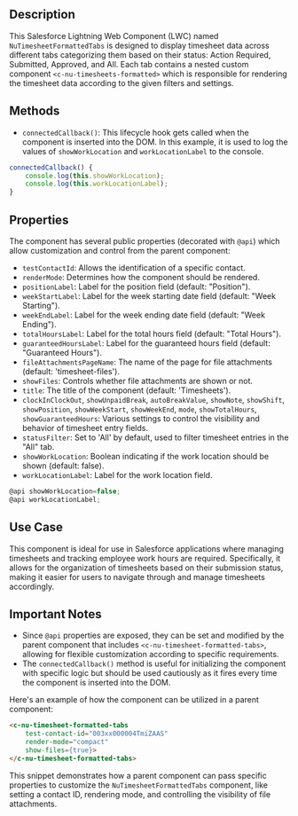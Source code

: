 ## Description

This Salesforce Lightning Web Component (LWC) named `NuTimesheetFormattedTabs` is designed to display timesheet data across different tabs categorizing them based on their status: Action Required, Submitted, Approved, and All. Each tab contains a nested custom component `<c-nu-timesheets-formatted>` which is responsible for rendering the timesheet data according to the given filters and settings.

## Methods

- `connectedCallback()`: This lifecycle hook gets called when the component is inserted into the DOM. In this example, it is used to log the values of `showWorkLocation` and `workLocationLabel` to the console.


```js
connectedCallback() {
    console.log(this.showWorkLocation);
    console.log(this.workLocationLabel);
}
```

## Properties

The component has several public properties (decorated with `@api`) which allow customization and control from the parent component:

- `testContactId`: Allows the identification of a specific contact.
- `renderMode`: Determines how the component should be rendered.
- `positionLabel`: Label for the position field (default: "Position").
- `weekStartLabel`: Label for the week starting date field (default: "Week Starting").
- `weekEndLabel`: Label for the week ending date field (default: "Week Ending").
- `totalHoursLabel`: Label for the total hours field (default: "Total Hours").
- `guaranteedHoursLabel`: Label for the guaranteed hours field (default: "Guaranteed Hours").
- `fileAttachmentsPageName`: The name of the page for file attachments (default: 'timesheet-files').
- `showFiles`: Controls whether file attachments are shown or not.
- `title`: The title of the component (default: 'Timesheets').
- `clockInClockOut`, `showUnpaidBreak`, `autoBreakValue`, `showNote`, `showShift`, `showPosition`, `showWeekStart`, `showWeekEnd`, `mode`, `showTotalHours`, `showGuaranteedHours`: Various settings to control the visibility and behavior of timesheet entry fields.
- `statusFilter`: Set to 'All' by default, used to filter timesheet entries in the "All" tab.
- `showWorkLocation`: Boolean indicating if the work location should be shown (default: false).
- `workLocationLabel`: Label for the work location field.

```js
@api showWorkLocation=false;
@api workLocationLabel;
```

## Use Case

This component is ideal for use in Salesforce applications where managing timesheets and tracking employee work hours are required. Specifically, it allows for the organization of timesheets based on their submission status, making it easier for users to navigate through and manage timesheets accordingly.

## Important Notes

- Since `@api` properties are exposed, they can be set and modified by the parent component that includes `<c-nu-timesheet-formatted-tabs>`, allowing for flexible customization according to specific requirements.
- The `connectedCallback()` method is useful for initializing the component with specific logic but should be used cautiously as it fires every time the component is inserted into the DOM.

Here's an example of how the component can be utilized in a parent component:

```html
<c-nu-timesheet-formatted-tabs 
    test-contact-id="003xx000004TmiZAAS" 
    render-mode="compact" 
    show-files={true}>
</c-nu-timesheet-formatted-tabs>
```

This snippet demonstrates how a parent component can pass specific properties to customize the `NuTimesheetFormattedTabs` component, like setting a contact ID, rendering mode, and controlling the visibility of file attachments.